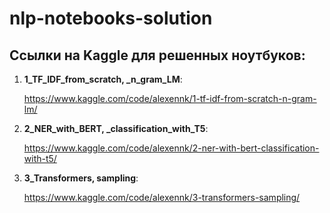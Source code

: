 # nlp-notebooks-solution

## Ссылки на Kaggle для решенных ноутбуков:

1. **1_TF_IDF_from_scratch, _n_gram_LM**:

    https://www.kaggle.com/code/alexennk/1-tf-idf-from-scratch-n-gram-lm/

2. **2_NER_with_BERT, _classification_with_T5**:

    https://www.kaggle.com/code/alexennk/2-ner-with-bert-classification-with-t5/


3. **3_Transformers, sampling**:

    https://www.kaggle.com/code/alexennk/3-transformers-sampling/